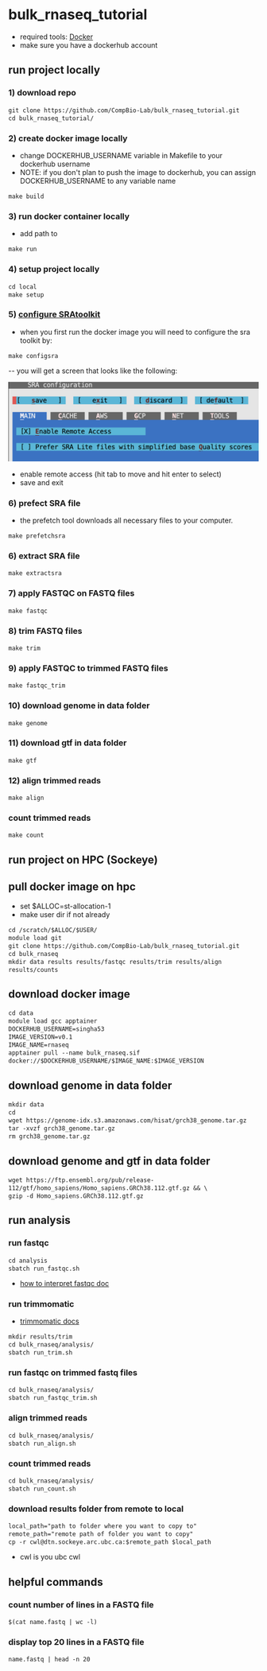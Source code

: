 # bulk_rnaseq_tutorial
- required tools: [Docker](https://docs.docker.com/get-started/get-docker/)
- make sure you have a dockerhub account

## run project locally

### 1) download repo
```
git clone https://github.com/CompBio-Lab/bulk_rnaseq_tutorial.git
cd bulk_rnaseq_tutorial/
```

### 2) create docker image locally
- change DOCKERHUB_USERNAME variable in Makefile to your dockerhub username
- NOTE: if you don't plan to push the image to dockerhub, you can assign DOCKERHUB_USERNAME to any variable name

```
make build
```

### 3) run docker container locally
- add path to 
```
make run
```

### 4) setup project locally

```
cd local
make setup  
```

### 5) [configure SRAtoolkit](https://github.com/ncbi/sra-tools/wiki/03.-Quick-Toolkit-Configuration)
- when you first run the docker image you will need to configure the sra toolkit by:
```
make configsra
```

-- you will get a screen that looks like the following:

![image](sratoolkit.png)

- enable remote access (hit tab to move and hit enter to select)
- save and exit

### 6) prefect SRA file
- the prefetch tool downloads all necessary files to your computer. 

```
make prefetchsra
```

### 6) extract SRA file

```
make extractsra
```

### 7) apply FASTQC on FASTQ files
```
make fastqc
```

### 8) trim FASTQ files
```
make trim
```

### 9) apply FASTQC to trimmed FASTQ files
```
make fastqc_trim
```

### 10) download genome in data folder
```
make genome
```

### 11) download gtf in data folder
```
make gtf
```

### 12) align trimmed reads

```
make align
```

### count trimmed reads

```
make count
```





## run project on HPC (Sockeye)



## pull docker image on hpc
- set $ALLOC=st-allocation-1
- make user dir if not already

```
cd /scratch/$ALLOC/$USER/
module load git
git clone https://github.com/CompBio-Lab/bulk_rnaseq_tutorial.git
cd bulk_rnaseq
mkdir data results results/fastqc results/trim results/align results/counts
```

## download docker image 
```
cd data
module load gcc apptainer
DOCKERHUB_USERNAME=singha53
IMAGE_VERSION=v0.1
IMAGE_NAME=rnaseq
apptainer pull --name bulk_rnaseq.sif docker://$DOCKERHUB_USERNAME/$IMAGE_NAME:$IMAGE_VERSION
```

## download genome in data folder
```
mkdir data
cd
wget https://genome-idx.s3.amazonaws.com/hisat/grch38_genome.tar.gz 
tar -xvzf grch38_genome.tar.gz
rm grch38_genome.tar.gz
```

## download genome and gtf in data folder
```
wget https://ftp.ensembl.org/pub/release-112/gtf/homo_sapiens/Homo_sapiens.GRCh38.112.gtf.gz && \
gzip -d Homo_sapiens.GRCh38.112.gtf.gz
```

## run analysis

### run fastqc
```
cd analysis
sbatch run_fastqc.sh
```
- [how to interpret fastqc doc](https://hbctraining.github.io/Intro-to-rnaseq-hpc-salmon/lessons/qc_fastqc_assessment.html)

### run trimmomatic
- [trimmomatic docs](http://www.usadellab.org/cms/uploads/supplementary/Trimmomatic/TrimmomaticManual_V0.32.pdf)

```
mkdir results/trim
cd bulk_rnaseq/analysis/
sbatch run_trim.sh
```

### run fastqc on trimmed fastq files

```
cd bulk_rnaseq/analysis/
sbatch run_fastqc_trim.sh
```

### align trimmed reads

```
cd bulk_rnaseq/analysis/
sbatch run_align.sh
```

### count trimmed reads

```
cd bulk_rnaseq/analysis/
sbatch run_count.sh
```

### download results folder from remote to local
```
local_path="path to folder where you want to copy to"
remote_path="remote path of folder you want to copy"
cp -r cwl@dtn.sockeye.arc.ubc.ca:$remote_path $local_path
```
- cwl is you ubc cwl

## helpful commands

### count number of lines in a FASTQ file
```
$(cat name.fastq | wc -l)
```

### display top 20 lines in a FASTQ file
```
name.fastq | head -n 20
```